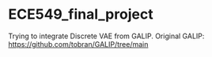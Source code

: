 # ECE549_final_project
Trying to integrate Discrete VAE from GALIP.
Original GALIP: https://github.com/tobran/GALIP/tree/main
